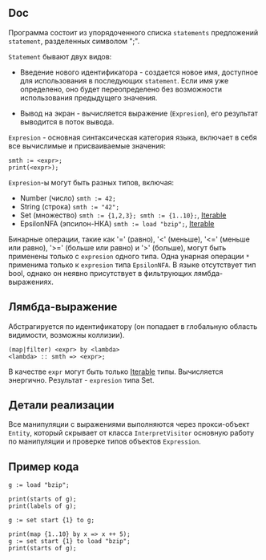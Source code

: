 ## Doc

Программа состоит из упорядоченного списка `statements` предложений `statement`, разделенных символом ";".

`Statement` бывают двух видов: 
- Введение нового идентификатора - создается новое имя, 
  доступное для использования в последующих `statement`. 
  Если имя уже определено, оно будет переопределено без возможности использования предыдущего значения.

- Вывод на экран - вычисляется выражение (`Expresion`), его результат выводится в поток вывода.

`Expresion` - основная синтаксическая категория языка, включает в себя все вычислимые и присваиваемые значения:
  ```
  smth := <expr>;
  print(<expr>);
  ```

`Expresion`-ы могут быть разных типов, включая:

- Number (число) `smth := 42;`
- String (строка) `smth := "42";`
- Set (множество) `smth := {1,2,3}; smth := {1..10};`, [Iterable]()
- EpsilonNFA (эпсилон-НКА) `smth := load "bzip";`, [Iterable]()

Бинарные операции, такие как '=' (равно), '<' (меньше), '<=' (меньше или равно), '>=' (больше или равно) и '>' (больше), могут быть применены 
только с `expresion` одного типа. Одна унарная операции `*`
применима только к `expresion` типа `EpsilonNFA`. В языке отсутствует тип bool, 
однако он неявно присутствует в фильтрующих лямбда-выражениях.

## Лямбда-выражение
Абстрагируется по идентификатору (он попадает в глобальную область видимости, возможны коллизии).
```
(map|filter) <expr> by <lambda>
<lambda> :: smth => <expr>;
```
В качестве `expr` могут быть только [Iterable]() типы. Вычисляется энергично.
Результат - `expresion` типа Set.

## Детали реализации
Все манипуляции с выражениями выполняются через прокси-объект `Entity`, 
который скрывает от класса `InterpretVisitor` основную работу по манипуляции и проверке типов объектов `Expression`.

## Пример кода
```
g := load "bzip";

print(starts of g);
print(labels of g);

g := set start {1} to g;

print(map {1..10} by x => x ++ 5);
g := set start {1} to load "bzip"; 
print(starts of g);
```

